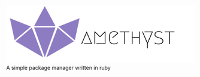 ![alt text](https://raw.githubusercontent.com/jakeroggenbuck/amethyst/master/amethyst.png)
A simple package manager written in ruby
